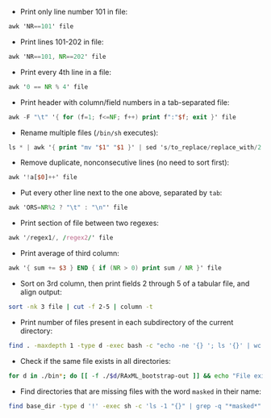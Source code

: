 * Print only line number 101 in file:
```awk
awk 'NR==101' file
```
* Print lines 101-202 in file:
```awk
awk 'NR==101, NR==202' file
```
* Print every 4th line in a file:
```awk
awk '0 == NR % 4' file
```
* Print header with column/field numbers in a tab-separated file:
```awk
awk -F "\t" '{ for (f=1; f<=NF; f++) print f":"$f; exit }' file
```
* Rename multiple files (`/bin/sh` executes):
```awk
ls * | awk '{ print "mv "$1" "$1 }' | sed 's/to_replace/replace_with/2' | /bin/sh
```
* Remove duplicate, nonconsecutive lines (no need to sort first):
```awk
awk '!a[$0]++' file
```
* Put every other line next to the one above, separated by `tab`:
```awk
awk 'ORS=NR%2 ? "\t" : "\n"' file
```
* Print section of file between two regexes:
```awk
awk '/regex1/, /regex2/' file
```
* Print average of third column:
```awk
awk '{ sum += $3 } END { if (NR > 0) print sum / NR }' file
```
* Sort on 3rd column, then print fields 2 through 5 of a tabular file, and align output:
```bash
sort -nk 3 file | cut -f 2-5 | column -t
```
* Print number of files present in each subdirectory of the current directory:
```bash
find . -maxdepth 1 -type d -exec bash -c "echo -ne '{} '; ls '{}' | wc -l" \;
```

* Check if the same file exists in all directories:
```bash
for d in ./bin*; do [[ -f ./$d/RAxML_bootstrap-out ]] && echo "File exist in dir $d" || echo "File does not exist in dir $d"; done
```
* Find directories that are missing files with the word `masked` in their name:
```bash
find base_dir -type d '!' -exec sh -c 'ls -1 "{}" | grep -q "*masked*"' ';' -print
```
